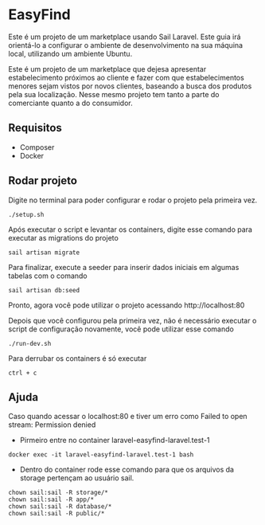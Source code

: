 # EasyFind

Este é um projeto de um marketplace usando Sail Laravel. Este guia irá orientá-lo a configurar o ambiente de desenvolvimento na sua máquina local, utilizando um ambiente Ubuntu.

Este é um projeto de um marketplace que dejesa apresentar estabelecimento próximos ao cliente e fazer com que estabelecimentos menores sejam vistos por novos clientes, baseando a busca dos produtos pela sua localização.
Nesse mesmo projeto tem tanto a parte do comerciante quanto a do consumidor.

## Requisitos

* Composer
* Docker

## Rodar projeto

Digite no terminal para poder configurar e rodar o projeto pela primeira vez.
```
./setup.sh
```
Após executar o script e levantar os containers, digite esse comando para executar as migrations do projeto 
```
sail artisan migrate
```
Para finalizar, execute a seeder para inserir dados iniciais em algumas tabelas com o comando 
```
sail artisan db:seed
```
Pronto, agora você pode utilizar o projeto acessando http://localhost:80

Depois que você configurou pela primeira vez, não é necessário executar o script de configuração novamente, você pode utilizar esse comando
```
./run-dev.sh
```
Para derrubar os containers é só executar 
```
ctrl + c
```

## Ajuda

Caso quando acessar o localhost:80 e tiver um erro como Failed to open stream: Permission denied
* Pirmeiro entre no container laravel-easyfind-laravel.test-1
```
docker exec -it laravel-easyfind-laravel.test-1 bash
```
* Dentro do container rode esse comando para que os arquivos da storage pertençam ao usuário sail.
```
chown sail:sail -R storage/*
chown sail:sail -R app/*
chown sail:sail -R database/*
chown sail:sail -R public/*
```
